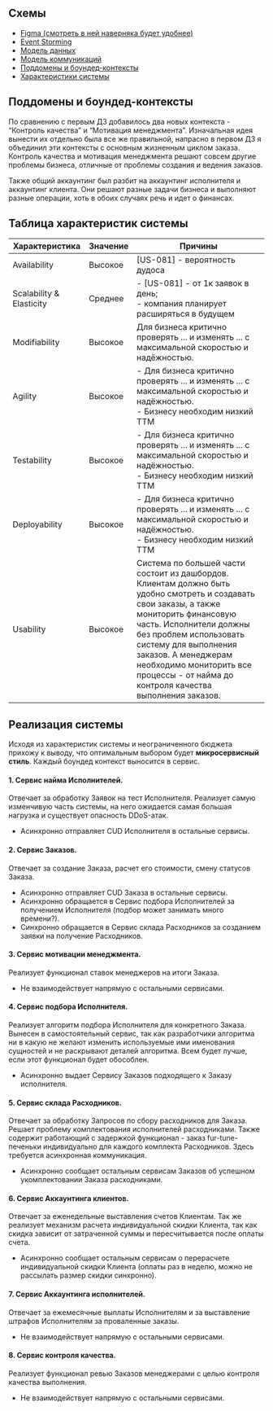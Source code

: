 ## Схемы
- [Figma (смотреть в ней наверняка будет удобнее)](https://www.figma.com/file/zeFPJA93FAmoOh0V0rUFVp/MCF)
- [Event Storming](ES.png)
- [Модель данных](DataModel.png)
- [Модель коммуникаций](CommunicationModel.png)
- [Поддомены и боундед-контексты](SubdomainsAndContexts.png)
- [Характеристики системы](CharacteristicsAndStyle.png)


## Поддомены и боундед-контексты
По сравнению с первым ДЗ добавилось два новых контекста - “Контроль качества” и “Мотивация менеджмента”. 
Изначальная идея вынести их отдельно была все же правильной, напрасно в первом ДЗ я объединил эти контексты с основным жизненным циклом заказа. Контроль качества и мотивация менеджмента решают совсем другие проблемы бизнеса, отличные от проблемы создания и ведения заказов.

Также общий аккаунтинг был разбит на аккаунтинг исполнителя и аккаунтинг клиента. Они решают разные задачи бизнеса и выполняют разные операции, хоть в обоих случаях речь и идет о финансах.

## Таблица характеристик системы

|Характеристика|Значение|Причины|
|---|---|---|
|Availability|Высокое|[US-081] - вероятность дудоса|
|Scalability & Elasticity|Среднее|- [US-081] - от 1к заявок в день;<br>- компания планирует расширяться в будущем|
|Modifiability|Высокое|Для бизнеса критично проверять ... и изменять ... с максимальной скоростью и надёжностью.|
|Agility|Высокое|- Для бизнеса критично проверять ... и изменять ... с максимальной скоростью и надёжностью.<br>- Бизнесу необходим низкий ТТМ|
|Testability|Высокое|- Для бизнеса критично проверять ... и изменять ... с максимальной скоростью и надёжностью.<br>- Бизнесу необходим низкий ТТМ|
|Deployability|Высокое|- Для бизнеса критично проверять ... и изменять ... с максимальной скоростью и надёжностью.<br>- Бизнесу необходим низкий ТТМ|
|Usability|Высокое|Система по большей части состоит из дашбордов. Клиентам должно быть удобно смотреть и создавать свои заказы, а также мониторить финансовую часть. Исполнители должны без проблем использовать систему для выполнения заказов. А менеджерам необходимо мониторить все процессы - от найма до контроля качества выполнения заказов.|

## Реализация системы
Исходя из характеристик системы и неограниченного бюджета прихожу к выводу, что оптимальным выбором будет **микросервисный стиль**.
Каждый боундед контекст выносится в сервис.

#### **1. Сервис найма Исполнителей.** 
Отвечает за обработку Заявок на тест Исполнителя. Реализует самую изменчивую часть системы, на него ожидается самая большая нагрузка и существует опасность DDoS-атак.
- Асинхронно отправляет CUD Исполнителя в остальные сервисы.

#### **2. Сервис Заказов.** 
Отвечает за создание Заказа, расчет его стоимости, смену статусов Заказа.
- Асинхронно отправляет CUD Заказа в остальные сервисы.
- Асинхронно обращается в Сервис подбора Исполнителей за получением Исполнителя (подбор может занимать много времени?).
- Синхронно обращается в Сервис склада Расходников за созданием заявки на получение Расходников.

#### **3. Сервис мотивации менеджмента.**
Реализует функционал ставок менеджеров на итоги Заказа.
- Не взаимодействует напрямую с остальными сервисами.

#### **4. Сервис подбора Исполнителя.** 
Реализует алгоритм подбора Исполнителя для конкретного Заказа. Вынесен в самостоятельный сервис, так как разработчики алгоритма ни в какую не желают изменить используемые ими именования сущностей и не раскрывают деталей алгоритма. Всем будет лучше, если этот функционал будет обособлен.
- Асинхронно выдает Сервису Заказов подходящего к Заказу исполнителя.

#### **5. Сервис склада Расходников.** 
Отвечает за обработку Запросов по сбору расходников для Заказа. Решает проблему комплектования исполнителей расходниками. Также содержит работающий с задержкой функционал - заказ fur-tune-печеньки индивидуально для каждого комплекта Расходников. Здесь требуется асинхронная коммуникация.
- Асинхронно сообщает остальным сервисам Заказов об успешном укомплектовании Заказа расходниками.

#### **6. Сервис Аккаунтинга клиентов.** 
Отвечает за еженедельные выставления счетов Клиентам. Так же реализует механизм расчета индивидуальной скидки Клиента, так как скидка зависит от затраченной суммы и пересчитывается после оплаты счета.
- Асинхронно сообщает остальным сервисам о перерасчете индивидуальной скидки Клиента (оплаты раз в неделю, можно не рассылать размер скидки синхронно).

#### **7. Сервис Аккаунтинга исполнителей.** 
Отвечает за ежемесячные выплаты Исполнителям и за выставление штрафов Исполнителям за проваленные заказы.
- Не взаимодействует напрямую с остальными сервисами.

#### **8. Сервис контроля качества.**
Реализует функционал ревью Заказов менеджерами с целью контроля качества выполнения.
- Не взаимодействует напрямую с остальными сервисами.



